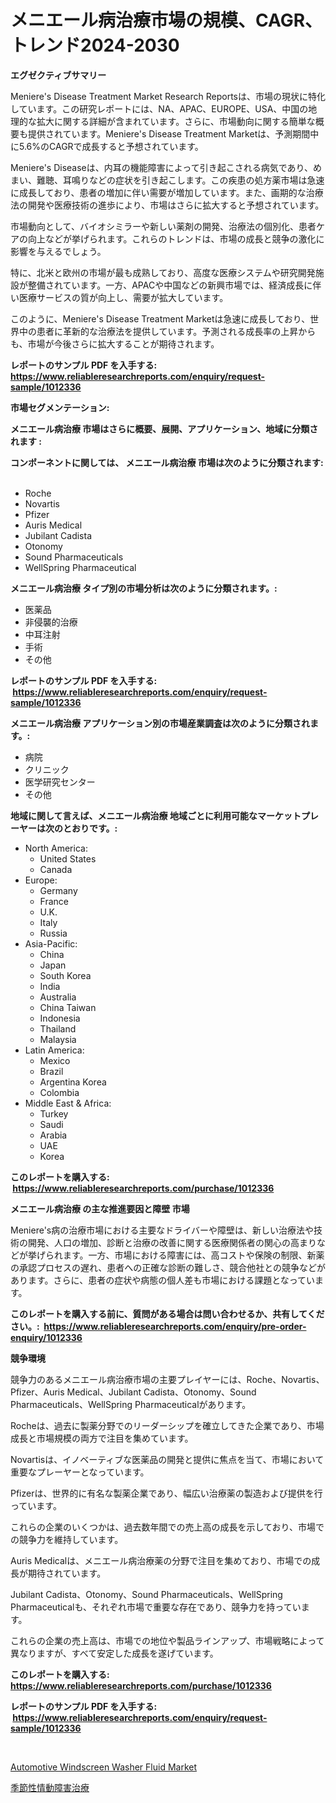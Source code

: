 <p><h1>メニエール病治療市場の規模、CAGR、トレンド2024-2030</h1></p><p><strong>エグゼクティブサマリー</strong></p>
<p><p>Meniere's Disease Treatment Market Research Reportsは、市場の現状に特化しています。この研究レポートには、NA、APAC、EUROPE、USA、中国の地理的な拡大に関する詳細が含まれています。さらに、市場動向に関する簡単な概要も提供されています。Meniere's Disease Treatment Marketは、予測期間中に5.6%のCAGRで成長すると予想されています。</p><p>Meniere's Diseaseは、内耳の機能障害によって引き起こされる病気であり、めまい、難聴、耳鳴りなどの症状を引き起こします。この疾患の処方薬市場は急速に成長しており、患者の増加に伴い需要が増加しています。また、画期的な治療法の開発や医療技術の進歩により、市場はさらに拡大すると予想されています。</p><p>市場動向として、バイオシミラーや新しい薬剤の開発、治療法の個別化、患者ケアの向上などが挙げられます。これらのトレンドは、市場の成長と競争の激化に影響を与えるでしょう。</p><p>特に、北米と欧州の市場が最も成熟しており、高度な医療システムや研究開発施設が整備されています。一方、APACや中国などの新興市場では、経済成長に伴い医療サービスの質が向上し、需要が拡大しています。</p><p>このように、Meniere's Disease Treatment Marketは急速に成長しており、世界中の患者に革新的な治療法を提供しています。予測される成長率の上昇からも、市場が今後さらに拡大することが期待されます。</p></p>
<p><strong>レポートのサンプル PDF を入手する: <a href="https://www.reliableresearchreports.com/enquiry/request-sample/1012336">https://www.reliableresearchreports.com/enquiry/request-sample/1012336</a></strong></p>
<p><strong>市場セグメンテーション:</strong></p>
<p><strong> メニエール病治療 市場はさらに概要、展開、アプリケーション、地域に分類されます :</strong></p>
<p><strong>コンポーネントに関しては、 メニエール病治療 市場は次のように分類されます: &nbsp;</strong></p>
<p><ul><li>Roche</li><li>Novartis</li><li>Pfizer</li><li>Auris Medical</li><li>Jubilant Cadista</li><li>Otonomy</li><li>Sound Pharmaceuticals</li><li>WellSpring Pharmaceutical</li></ul></p>
<p><strong> メニエール病治療 タイプ別の市場分析は次のように分類されます。:</strong></p>
<p><ul><li>医薬品</li><li>非侵襲的治療</li><li>中耳注射</li><li>手術</li><li>その他</li></ul></p>
<p><strong>レポートのサンプル PDF を入手する: &nbsp;<a href="https://www.reliableresearchreports.com/enquiry/request-sample/1012336">https://www.reliableresearchreports.com/enquiry/request-sample/1012336</a></strong></p>
<p><strong> メニエール病治療 アプリケーション別の市場産業調査は次のように分類されます。:</strong></p>
<p><ul><li>病院</li><li>クリニック</li><li>医学研究センター</li><li>その他</li></ul></p>
<p><strong>地域に関して言えば、メニエール病治療 地域ごとに利用可能なマーケットプレーヤーは次のとおりです。:</strong></p>
<p><ul>
    <li>
        North America:
        <ul>
            <li>United States</li>
            <li>Canada</li>
        </ul>
    </li>
    <li>
        Europe:
        <ul>
            <li>Germany</li>
            <li>France</li>
            <li>U.K.</li>
            <li>Italy</li>
            <li>Russia</li>
        </ul>
    </li>
    <li>
        Asia-Pacific:
        <ul>
            <li>China</li>
            <li>Japan</li>
            <li>South Korea</li>
            <li>India</li>
            <li>Australia</li>
            <li>China Taiwan</li>
            <li>Indonesia</li>
            <li>Thailand</li>
            <li>Malaysia</li>
        </ul>
    </li>
    <li>
        Latin America:
        <ul>
            <li>Mexico</li>
            <li>Brazil</li>
            <li>Argentina Korea</li>
            <li>Colombia</li>
        </ul>
    </li>
    <li>
        Middle East & Africa:
        <ul>
            <li>Turkey</li>
            <li>Saudi</li>
            <li>Arabia</li>
            <li>UAE</li>
            <li>Korea</li>
        </ul>
    </li>
    </ul></p>
<p><strong>このレポートを購入する: &nbsp;<a href="https://www.reliableresearchreports.com/purchase/1012336">https://www.reliableresearchreports.com/purchase/1012336</a></strong></p>
<p><strong>メニエール病治療 の主な推進要因と障壁 市場</strong></p>
<p><p>Meniere's病の治療市場における主要なドライバーや障壁は、新しい治療法や技術の開発、人口の増加、診断と治療の改善に関する医療関係者の関心の高まりなどが挙げられます。一方、市場における障害には、高コストや保険の制限、新薬の承認プロセスの遅れ、患者への正確な診断の難しさ、競合他社との競争などがあります。さらに、患者の症状や病態の個人差も市場における課題となっています。</p></p>
<p><strong>このレポートを購入する前に、質問がある場合は問い合わせるか、共有してください。:&nbsp; <a href="https://www.reliableresearchreports.com/enquiry/pre-order-enquiry/1012336">https://www.reliableresearchreports.com/enquiry/pre-order-enquiry/1012336</a></strong></p>
<p><strong>競争環境</strong></p>
<p><p>競争力のあるメニエール病治療市場の主要プレイヤーには、Roche、Novartis、Pfizer、Auris Medical、Jubilant Cadista、Otonomy、Sound Pharmaceuticals、WellSpring Pharmaceuticalがあります。</p><p>Rocheは、過去に製薬分野でのリーダーシップを確立してきた企業であり、市場成長と市場規模の両方で注目を集めています。</p><p>Novartisは、イノベーティブな医薬品の開発と提供に焦点を当て、市場において重要なプレーヤーとなっています。</p><p>Pfizerは、世界的に有名な製薬企業であり、幅広い治療薬の製造および提供を行っています。</p><p>これらの企業のいくつかは、過去数年間での売上高の成長を示しており、市場での競争力を維持しています。</p><p>Auris Medicalは、メニエール病治療薬の分野で注目を集めており、市場での成長が期待されています。</p><p>Jubilant Cadista、Otonomy、Sound Pharmaceuticals、WellSpring Pharmaceuticalも、それぞれ市場で重要な存在であり、競争力を持っています。</p><p>これらの企業の売上高は、市場での地位や製品ラインアップ、市場戦略によって異なりますが、すべて安定した成長を遂げています。</p></p>
<p><strong>このレポートを購入する: &nbsp; <a href="https://www.reliableresearchreports.com/purchase/1012336">https://www.reliableresearchreports.com/purchase/1012336</a></strong></p>
<p><strong>レポートのサンプル PDF を入手する: &nbsp;<a href="https://www.reliableresearchreports.com/enquiry/request-sample/1012336">https://www.reliableresearchreports.com/enquiry/request-sample/1012336</a></strong><strong></strong></p>
<p>&nbsp;</p>
<p><p><a href="https://full-wildebeest-80b.notion.site/Automotive-Windscreen-Washer-Fluid-Market-Provides-Detailed-Segmentation-of-this-Market-based-on-Typ-2748f1779a1e42408637e49bba44d3f1">Automotive Windscreen Washer Fluid Market</a></p><p><a href="https://github.com/SarahFahey88/Market-Research-Report-List-1/blob/main/92706976175.md">季節性情動障害治療</a></p></p>